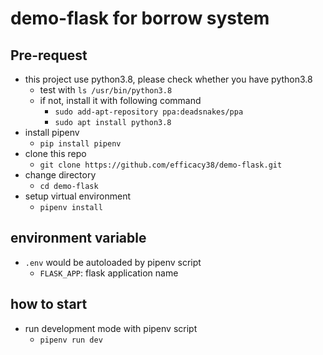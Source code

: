 # demo-flask for borrow system

## Pre-request
- this project use python3.8, please check whether you have python3.8
    - test with `ls /usr/bin/python3.8`
    - if not, install it with following command
        - `sudo add-apt-repository ppa:deadsnakes/ppa`
        - `sudo apt install python3.8`
- install pipenv
    - `pip install pipenv`
- clone this repo
    - `git clone https://github.com/efficacy38/demo-flask.git`
- change directory 
    - `cd demo-flask`
- setup virtual environment
    - `pipenv install`

## environment variable
- `.env` would be autoloaded by pipenv script
    - `FLASK_APP`: flask application name

## how to start
- run development mode with pipenv script
    - `pipenv run dev`


